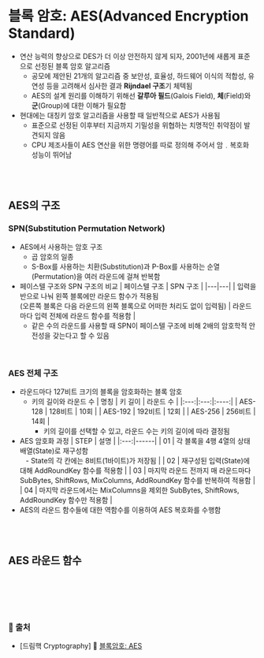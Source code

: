 # 블록 암호: AES(Advanced Encryption Standard)

* 연산 능력의 향상으로 DES가 더 이상 안전하지 않게 되자, 2001년에 새롭게 표준으로 선정된 블록 암호 알고리즘
    - 공모에 제안된 21개의 알고리즘 중 보안성, 효율성, 하드웨어 이식의 적합성, 유연성 등을 고려해서 심사한 결과 **Rijndael 구조**기 체텍됨
    - AES의 설계 원리를 이해하기 위해선 **갈루아 필드**(Galois Field), **체**(Field)와 **군**(Group)에 대한 이해가 필요함
* 현대에는 대칭키 암호 알고리즘을 사용할 때 일반적으로 AES가 사용됨
    - 표준으로 선정된 이후부터 지금까지 기밀성을 위협하는 치명적인 취약점이 발견되지 않음
    - CPU 제조사들이 AES 연산을 위한 명령어를 따로 정의해 주어서 암﹒복호화 성능이 뛰어남

<br/><br/>

## AES의 구조
### SPN(Substitution Permutation Network)
* AES에서 사용하는 암호 구조
    - 곱 암호의 일종
    - S-Box를 사용하는 치환(Substitution)과 P-Box를 사용하는 순열(Permutation)을 여러 라운드에 걸쳐 반복함
* 페이스텔 구조와 SPN 구조의 비교
    | 페이스텔 구조 | SPN 구조 |
    |---|---|
    | 입력을 반으로 나눠 왼쪽 블록에만 라운드 함수가 적용됨 <br/> (오른쪽 블록은 다음 라운드의 왼쪽 블록으로 어떠한 처리도 없이 입력됨) | 라운드마다 입력 전체에 라운드 함수를 적용함 |
    - 같은 수의 라운드를 사용할 때 SPN이 페이스텔 구조에 비해 2배의 암호학적 안전성을 갖는다고 할 수 있음

<br/>

### AES 전체 구조
* 라운드마다 127비트 크기의 블록을 암호화하는 블록 암호
    - 키의 길이와 라운드 수
        | 명칭 | 키 길이 | 라운드 수 |
        |:---:|:---:|:----:|
        | AES-128 | 128비트 | 10회 |
        | AES-192 | 192비트 | 12회 |
        | AES-256 | 256비트 | 14회 |
        + 키의 길이를 선택할 수 있고, 라운드 수는 키의 길이에 따라 결정됨
* AES 암호화 과정
    | STEP | 설명 |
    |:---:|------|
    | 01 | 각 블록을 4행 4열의 상태 배열(State)로 재구성함 <br/> &nbsp;&nbsp; - State의 각 칸에는 8비트(1바이트)가 저장됨 |
    | 02 | 재구성된 입력(State)에 대해 AddRoundKey 함수를 적용함 |
    | 03 | 마지막 라운드 전까지 매 라운드마다 SubBytes, ShiftRows, MixColumns, AddRoundKey 함수를 반복하여 적용함 |
    | 04 | 마지막 라운드에서는 MixColumns을 제외한 SubBytes, ShiftRows, AddRoundKey 함수만 적용함 |
* AES의 라운드 함수들에 대한 역함수를 이용하여 AES 복호화를 수행함


<br/><br/>

## AES 라운드 함수

<br/><br/><br/><br/>
### 🔖 출처
* [드림핵 Cryptography] 📌 [블록암호: AES](https://dreamhack.io/lecture/courses/73)
